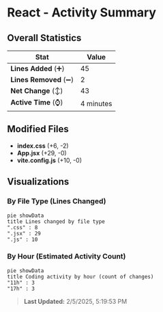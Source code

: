 # React - Activity Summary 

## Overall Statistics

| Stat                   | Value                                                             |
| ---------------------- | ----------------------------------------------------------------- |
| **Lines Added** (➕)   | 45                                          |
| **Lines Removed** (➖) | 2                                        |
| **Net Change** (↕)    | 43                |
| **Active Time** (⌚)   | 4 minutes |


## Modified Files
- **index.css** (+6, -2)
- **App.jsx** (+29, -0)
- **vite.config.js** (+10, -0)

## Visualizations

### By File Type (Lines Changed)

```mermaid
pie showData
title Lines changed by file type
".css" : 8
".jsx" : 29
".js" : 10
```

### By Hour (Estimated Activity Count)

```mermaid
pie showData
title Coding activity by hour (count of changes)
"11h" : 3
"17h" : 3
```


> **Last Updated:** 2/5/2025, 5:19:53 PM